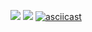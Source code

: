 <a href="https://codeclimate.com/github/Valentina-Vasileva/php-project-lvl1"><img src="https://api.codeclimate.com/v1/badges/a99a88d28ad37a79dbf6/maintainability" /></a>
![](https://github.com/Valentina-Vasileva/php-project-lvl1/workflows/PHP%20test/badge.svg)
[![asciicast](https://asciinema.org/a/kJfRGRUdcSvH0Ie82FCJyQ2mr.svg)](https://asciinema.org/a/kJfRGRUdcSvH0Ie82FCJyQ2mr)
